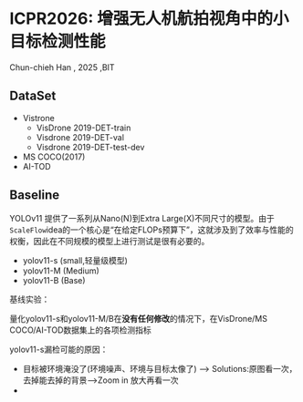 # ICPR2026: 增强无人机航拍视角中的小目标检测性能
Chun-chieh Han , 2025 ,BIT

## DataSet
- Vistrone
  - VisDrone 2019-DET-train
  - Visdrone 2019-DET-val
  - Visdrone 2019-DET-test-dev
 - MS COCO(2017)
 - AI-TOD

## Baseline
YOLOv11 提供了一系列从Nano(N)到Extra Large(X)不同尺寸的模型。由于`ScaleFlow`idea的一个核心是“在给定FLOPs预算下”，这就涉及到了效率与性能的权衡，因此在不同规模的模型上进行测试是很有必要的。
- yolov11-s (small,轻量级模型)
- yolov11-M (Medium)
- yolov11-B (Base)


基线实验：

量化yolov11-s和yolov11-M/B在**没有任何修改**的情况下，在VisDrone/MS COCO/AI-TOD数据集上的各项检测指标

yolov11-s漏检可能的原因：
- 目标被环境淹没了(环境噪声、环境与目标太像了) --> Solutions:原图看一次，去掉能去掉的背景-->Zoom in 放大再看一次
- 


